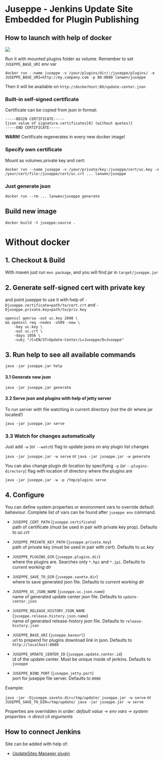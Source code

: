 # Juseppe - Jenkins Update Site Embedded for Plugin Publishing

## How to launch with help of docker
[![](https://badge.imagelayers.io/lanwen/juseppe:latest.svg)](https://imagelayers.io/?images=lanwen/juseppe:latest 'imagelayers.io')

Run it with mounted plugins folder as volume. Remember to set `JUSEPPE_BASE_URI` env var

```
docker run --name juseppe -v /your/plugins/dir/:/juseppe/plugins/ -e JUSEPPE_BASE_URI=http://my.company.com -p 80:8080 lanwen/juseppe
```

Then it will be available on `http://dockerhost:80/update-center.json`

### Built-in self-signed certificate

Certificate can be copied from json in format:

```
-----BEGIN CERTIFICATE-----
{json value of signature.certificates[0] (without quotes)}
-----END CERTIFICATE-----
```

**WARN!** Certificate regenerates in every new docker image!

### Specify own certificate

Mount as volumes private key and cert:

```
docker run --name juseppe -v /your/private/key:/juseppe/cert/uc.key -v /your/cert/file:/juseppe/cert/uc.crt ... lanwen/juseppe
```

### Just generate json

```
docker run --rm ... lanwen/juseppe generate
```

## Build new image  

`docker build -t juseppe:source .`

# Without docker

## 1. Checkout & Build 

With maven just run `mvn package`, and you will find jar in `target/juseppe.jar`

## 2. Generate self-signed cert with private key

and point juseppe to use it with help of `-Djuseppe.certificate=path/to/cert.crt` and `-Djuseppe.private.key=path/to/priv.key` 

```
openssl genrsa -out uc.key 2048 \
&& openssl req -nodes -x509 -new \
    -key uc.key \
    -out uc.crt \
    -days 1056 \
    -subj "/C=EN/ST=Update-Center/L=Juseppe/O=Juseppe"
```
 
## 3. Run help to see all available commands

`java -jar juseppe.jar help`

#### 3.1 Generate new json

`java -jar juseppe.jar generate`

#### 3.2 Serve json and plugins with help of jetty server

To run server with file watching in current directory (not the dir where jar located!)

`java -jar juseppe.jar serve`

### 3.3 Watch for changes automatically

Just add `-w` (or `--watch`) flag to update jsons on any plugin list changes

`java -jar juseppe.jar -w serve` or `java -jar juseppe.jar -w generate`

You can also change plugin dir location by specifying `-p` (or `--plugins-directory`) flag with location of directory where the plugins are

`java -jar juseppe.jar -w -p /tmp/plugins serve`


## 4. Configure 

You can define system properties or environment vars to override default behaviour. 
Complete list of vars can be found after `juseppe env` command.

- `JUSEPPE_CERT_PATH` (`juseppe.certificate`)   
  path of certificate (must be used in pair with private key prop). Defaults to *uc.crt* 

- `JUSEPPE_PRIVATE_KEY_PATH` (`juseppe.private.key`)   
  path of private key (must be used in pair with cert). Defaults to *uc.key*

- `JUSEPPE_PLUGINS_DIR` (`juseppe.plugins.dir`)   
  where the plugins are. Searches only `*.hpi` and `*.jpi`. Defaults to *current working dir*

- `JUSEPPE_SAVE_TO_DIR` (`juseppe.saveto.dir`)   
  where to save generated json file. Defaults to *current working dir*

- `JUSEPPE_UC_JSON_NAME` (`juseppe.uc.json.name`)   
  name of generated update center json file. Defaults to `update-center.json`

- `JUSEPPE_RELEASE_HISTORY_JSON_NAME` (`juseppe.release.history.json.name`)   
  name of generated release-history json file. Defaults to `release-history.json`

- `JUSEPPE_BASE_URI` (`juseppe.baseurl`)   
  url to prepend for plugins download link in json. Defaults to `http://localhost:8080`

- `JUSEPPE_UPDATE_CENTER_ID` (`juseppe.update.center.id`)   
  id of the update center. Must be unique inside of jenkins. Defaults to `juseppe`

- `JUSEPPE_BIND_PORT` (`juseppe.jetty.port`)   
  port for juseppe file server. Defaults to `8080`

Example: 

`java -jar -Djuseppe.saveto.dir=/tmp/update/ juseppe.jar -w serve` or `JUSEPPE_SAVE_TO_DIR=/tmp/update/ java -jar juseppe.jar -w serve`

Properties are overridden in order: *default value* -> *env vars* -> *system properties* -> *direct cli arguments* 

## How to connect Jenkins

Site can be added with help of: 
    
- [UpdateSites Manager plugin](https://wiki.jenkins-ci.org/display/JENKINS/UpdateSites+Manager+plugin)


